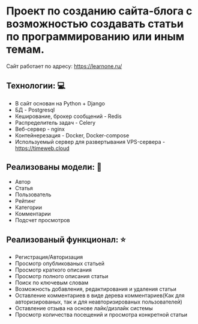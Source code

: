 # Проект по созданию сайта-блога с возможностью создавать статьи по программированию или иным темам.
Сайт работает по адресу: https://learnone.ru/
## Технологии: :computer:
  - В сайт основан на Python + Django
  - БД - Postgresql
  - Кеширование, брокер сообщений - Redis
  - Распределитель задач - Celery 
  - Веб-сервер - nginx
  - Контейнерезация - Docker, Docker-compose
  -  Используемый сервер для развертывания VPS-сервера - https://timeweb.cloud
## Реализованы модели: :blue_book:
  - Автор
  - Статья
  - Пользователь
  - Рейтинг
  - Категории
  - Комментарии
  - Подсчет просмотров
## Реализованый функционал: :star:
  - Регистрация/Авторизация
  - Просмотр опубликованых статьей
  - Просмотр краткого описания
  - Просмотр полного описания статьи
  - Поиск по ключевым словам
  - Возможность добавления, редактирования и удаления статьи
  - Оставление комментариев в виде дерева комментариев(Как для авторизированых, так и для неавторизированых пользователей)
  - Оставление отзыва на основе лайк/дизлайк системы
  - Просмотр количества посещений и просмотра конкретной статьи


